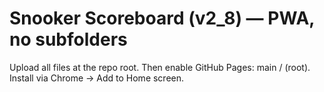 # Snooker Scoreboard (v2_8) — PWA, no subfolders
Upload all files at the repo root. Then enable GitHub Pages: main / (root). Install via Chrome → Add to Home screen.
